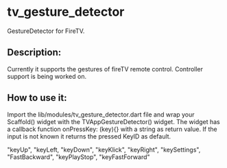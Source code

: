 # tv_gesture_detector

GestureDetector for FireTV.

## Description:

Currently it supports the gestures of fireTV remote control. Controller support is being worked on.

## How to use it:

Import the lib/modules/tv_gesture_detector.dart file and wrap your Scaffold() widget with the TVAppGestureDetector() widget. The widget has a callback function onPressKey: (key){} with a string as return value. If the input is not known it returns the pressed KeyID as default.

"keyUp",
"keyLeft,
"keyDown",
"keyKlick",
"keyRight",
"keySettings",
"FastBackward",
"keyPlayStop",
"keyFastForward"